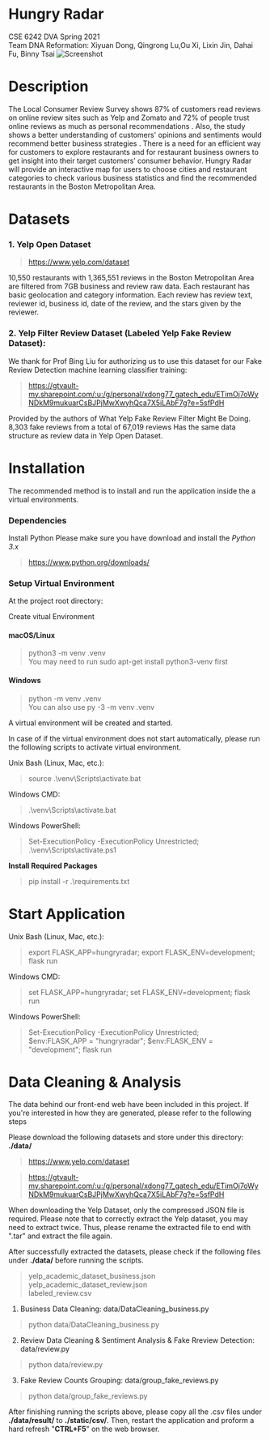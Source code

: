 # Hungry Radar #
CSE 6242 DVA Spring 2021  
Team DNA Reformation: Xiyuan Dong, Qingrong Lu,Ou Xi, Lixin Jin, Dahai Fu, Binny Tsai
![Screenshot](https://github.gatech.edu/ljin77/CSE6242Sp21TeamDNA/blob/master/Screenshot.PNG)

# Description #
The Local Consumer Review Survey shows 87% of customers read reviews on online review sites such as Yelp and Zomato and 72% of people trust online reviews as much as personal recommendations . Also, the study shows a better understanding of customers' opinions and sentiments would recommend better business strategies . There is a need for an efficient way for customers to explore restaurants and for restaurant business owners to get insight into their target customers’ consumer behavior. Hungry Radar will provide an interactive map for users to choose cities and restaurant categories to check various business statistics and find the recommended restaurants in the Boston Metropolitan Area.
 
# Datasets #
### 1. Yelp Open Dataset ###
> https://www.yelp.com/dataset

10,550 restaurants with 1,365,551 reviews in the Boston Metropolitan Area are filtered from 7GB business and review raw data.
Each restaurant has basic geolocation and category information.
Each review has review text, reviewer id, business id, date of the review, and the stars given by the reviewer.

### 2. Yelp Filter Review Dataset (Labeled Yelp Fake Review Dataset): ###
We thank for Prof Bing Liu for authorizing us to use this dataset for our Fake Review Detection machine learning classifier training:
> https://gtvault-my.sharepoint.com/:u:/g/personal/xdong77_gatech_edu/ETimOj7oWyNDkM9mukuarCsBJPjMwXwyhQca7X5iLAbF7g?e=5sfPdH

Provided by the authors of What Yelp Fake Review Filter Might Be Doing.
8,303 fake reviews from a total of 67,019 reviews
Has the same data structure as review data in Yelp Open Dataset.

# Installation #
The recommended method is to install and run the application inside the a virtual environments.

### Dependencies ###
Install Python
Please make sure you have download and install the _Python 3.x_
> https://www.python.org/downloads/

### Setup Virtual Environment ###
At the project root directory:

Create vitual Environment
#### macOS/Linux ####
> python3 -m venv .venv  
> You may need to run sudo apt-get install python3-venv first

#### Windows ####
> python -m venv .venv  
> You can also use py -3 -m venv .venv

A virtual environment will be created and started.  

In case of if the virtual environment does not start automatically, please run the following scripts to activate virtual environment.

Unix Bash (Linux, Mac, etc.):

> source .\venv\Scripts\activate.bat 

Windows CMD:

> .\venv\Scripts\activate.bat  

Windows PowerShell:

> Set-ExecutionPolicy -ExecutionPolicy Unrestricted;  
> .\venv\Scripts\activate.ps1


__Install Required Packages__
> pip install -r .\requirements.txt  

# Start Application #

Unix Bash (Linux, Mac, etc.):

> export FLASK_APP=hungryradar;
> export FLASK_ENV=development;
> flask run

Windows CMD:

> set FLASK_APP=hungryradar;
> set FLASK_ENV=development;
> flask run

Windows PowerShell:

> Set-ExecutionPolicy -ExecutionPolicy Unrestricted;  
> $env:FLASK_APP = "hungryradar";
> $env:FLASK_ENV = "development";
> flask run



# Data Cleaning & Analysis #
The data behind our front-end web have been included in this project. If you're interested in how they are generated, please refer to the following steps

Please download the following datasets and store under this directory: __./data/__
> https://www.yelp.com/dataset  

> https://gtvault-my.sharepoint.com/:u:/g/personal/xdong77_gatech_edu/ETimOj7oWyNDkM9mukuarCsBJPjMwXwyhQca7X5iLAbF7g?e=5sfPdH

When downloading the Yelp Dataset, only the compressed JSON file is required. Please note that to correctly extract the Yelp dataset, you may need to extract twice. Thus, please rename the extracted file to end with ".tar" and extract the file again.

After successfully extracted the datasets, please check if the following files under __./data/__ before running the scripts.
> yelp_academic_dataset_business.json  
> yelp_academic_dataset_review.json  
> labeled_review.csv

1. Business Data Cleaning: data/DataCleaning_business.py
> python data/DataCleaning_business.py
2. Review Data Cleaning & Sentiment Analysis & Fake Rreview Detection: data/review.py
> python data/review.py
3. Fake Review Counts Grouping: data/group_fake_reviews.py
> python data/group_fake_reviews.py

After finishing running the scripts above, please copy all the .csv files under __./data/result/__ to __./static/csv/__. Then, restart the application and proform a hard refresh "__CTRL+F5__" on the web browser. 
